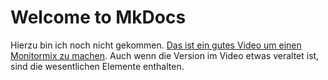# Welcome to MkDocs

Hierzu bin ich noch nicht gekommen. [Das ist ein gutes Video um einen Monitormix zu machen](https://www.youtube.com/watch?v=nFMtZyTXKXM). Auch wenn die Version im Video etwas veraltet ist, sind die wesentlichen Elemente enthalten.

